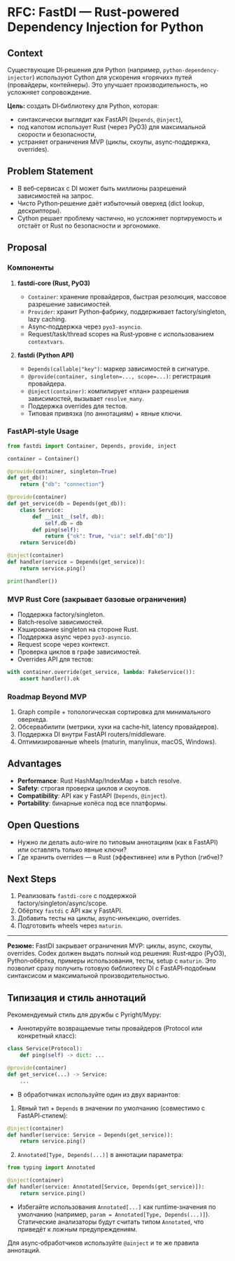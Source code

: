 
# RFC: FastDI — Rust‑powered Dependency Injection for Python

## Context

Существующие DI‑решения для Python (например, `python-dependency-injector`) используют Cython для ускорения «горячих» путей (провайдеры, контейнеры). Это улучшает производительность, но усложняет сопровождение.

**Цель:** создать DI‑библиотеку для Python, которая:

* синтаксически выглядит как FastAPI (`Depends`, `@inject`),
* под капотом использует Rust (через PyO3) для максимальной скорости и безопасности,
* устраняет ограничения MVP (циклы, скоупы, async‑поддержка, overrides).

## Problem Statement

* В веб‑сервисах с DI может быть миллионы разрешений зависимостей на запрос.
* Чисто Python‑решение даёт избыточный оверхед (dict lookup, дескрипторы).
* Cython решает проблему частично, но усложняет портируемость и отстаёт от Rust по безопасности и эргономике.

## Proposal

### Компоненты

1. **fastdi-core (Rust, PyO3)**

   * `Container`: хранение провайдеров, быстрая резолюция, массовое разрешение зависимостей.
   * `Provider`: хранит Python‑фабрику, поддерживает factory/singleton, lazy caching.
   * Async‑поддержка через `pyo3-asyncio`.
   * Request/task/thread scopes на Rust‑уровне с использованием `contextvars`.

2. **fastdi (Python API)**

   * `Depends(callable|"key")`: маркер зависимостей в сигнатуре.
   * `@provide(container, singleton=..., scope=...)`: регистрация провайдера.
   * `@inject(container)`: компилирует «план» разрешения зависимостей, вызывает `resolve_many`.
   * Поддержка overrides для тестов.
   * Типовая привязка (по аннотациям) + явные ключи.

### FastAPI‑style Usage

```python
from fastdi import Container, Depends, provide, inject

container = Container()

@provide(container, singleton=True)
def get_db():
    return {"db": "connection"}

@provide(container)
def get_service(db = Depends(get_db)):
    class Service:
        def __init__(self, db):
            self.db = db
        def ping(self):
            return {"ok": True, "via": self.db["db"]}
    return Service(db)

@inject(container)
def handler(service = Depends(get_service)):
    return service.ping()

print(handler())
```

### MVP Rust Core (закрывает базовые ограничения)

* Поддержка factory/singleton.
* Batch‑resolve зависимостей.
* Кэширование singleton на стороне Rust.
* Поддержка async через `pyo3-asyncio`.
* Request scope через контекст.
* Проверка циклов в графе зависимостей.
* Overrides API для тестов:

```python
with container.override(get_service, lambda: FakeService()):
    assert handler().ok
```

### Roadmap Beyond MVP

1. Graph compile + топологическая сортировка для минимального оверхеда.
2. Обсервабилити (метрики, хуки на cache‑hit, latency провайдеров).
3. Поддержка DI внутри FastAPI routers/middleware.
4. Оптимизированные wheels (maturin, manylinux, macOS, Windows).

## Advantages

* **Performance**: Rust HashMap/IndexMap + batch resolve.
* **Safety**: строгая проверка циклов и скоупов.
* **Compatibility**: API как у FastAPI (`Depends`, `@inject`).
* **Portability**: бинарные колёса под все платформы.

## Open Questions

* Нужно ли делать auto‑wire по типовым аннотациям (как в FastAPI) или оставлять только явные ключи?
* Где хранить overrides — в Rust (эффективнее) или в Python (гибче)?

## Next Steps

1. Реализовать `fastdi-core` с поддержкой factory/singleton/async/scope.
2. Обёртку `fastdi` с API как у FastAPI.
3. Добавить тесты на циклы, async‑инъекцию, overrides.
4. Подготовить wheels через `maturin`.

---

**Резюме:** FastDI закрывает ограничения MVP: циклы, async, скоупы, overrides. Codex должен выдать полный код решения: Rust‑ядро (PyO3), Python‑обёртка, примеры использования, тесты, setup с `maturin`. Это позволит сразу получить готовую библиотеку DI с FastAPI‑подобным синтаксисом и максимальной производительностью.

## Типизация и стиль аннотаций

Рекомендуемый стиль для дружбы с Pyright/Mypy:

- Аннотируйте возвращаемые типы провайдеров (Protocol или конкретный класс):

```python
class Service(Protocol):
    def ping(self) -> dict: ...

@provide(container)
def get_service(...) -> Service:
    ...
```

- В обработчиках используйте один из двух вариантов:

1) Явный тип + `Depends` в значении по умолчанию (совместимо с FastAPI‑стилем):

```python
@inject(container)
def handler(service: Service = Depends(get_service)):
    return service.ping()
```

2) `Annotated[Type, Depends(...)]` в аннотации параметра:

```python
from typing import Annotated

@inject(container)
def handler(service: Annotated[Service, Depends(get_service)]):
    return service.ping()
```

- Избегайте использования `Annotated[...]` как runtime‑значения по умолчанию (например, `param = Annotated[Type, Depends(...)]`). Статические анализаторы будут считать типом `Annotated`, что приведёт к ложным предупреждениям.

Для async‑обработчиков используйте `@ainject` и те же правила аннотаций.
